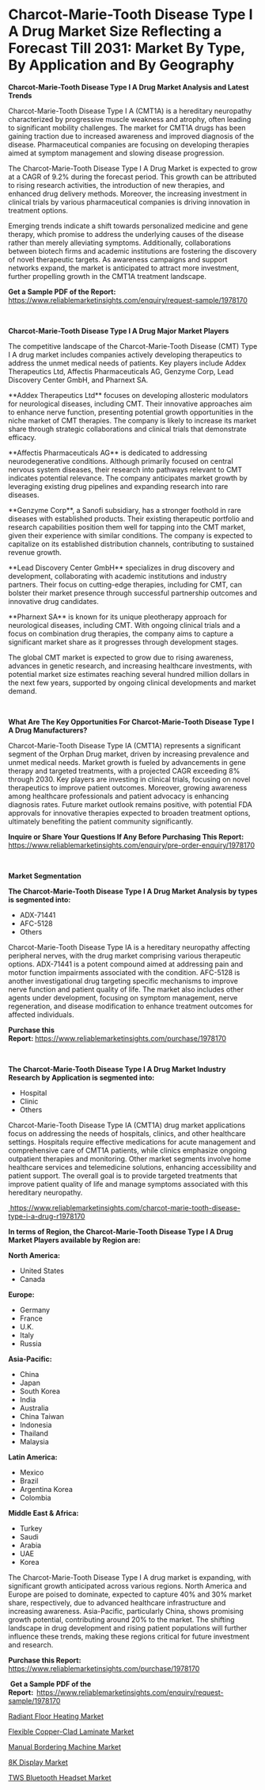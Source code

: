 <p><h1>Charcot-Marie-Tooth Disease Type I A Drug Market Size Reflecting a Forecast Till 2031: Market By Type, By Application and By Geography</h1></p><p><strong>Charcot-Marie-Tooth Disease Type I A Drug Market Analysis and Latest Trends</strong></p>
<p><p>Charcot-Marie-Tooth Disease Type I A (CMT1A) is a hereditary neuropathy characterized by progressive muscle weakness and atrophy, often leading to significant mobility challenges. The market for CMT1A drugs has been gaining traction due to increased awareness and improved diagnosis of the disease. Pharmaceutical companies are focusing on developing therapies aimed at symptom management and slowing disease progression.</p><p>The Charcot-Marie-Tooth Disease Type I A Drug Market is expected to grow at a CAGR of 9.2% during the forecast period. This growth can be attributed to rising research activities, the introduction of new therapies, and enhanced drug delivery methods. Moreover, the increasing investment in clinical trials by various pharmaceutical companies is driving innovation in treatment options. </p><p>Emerging trends indicate a shift towards personalized medicine and gene therapy, which promise to address the underlying causes of the disease rather than merely alleviating symptoms. Additionally, collaborations between biotech firms and academic institutions are fostering the discovery of novel therapeutic targets. As awareness campaigns and support networks expand, the market is anticipated to attract more investment, further propelling growth in the CMT1A treatment landscape.</p></p>
<p><strong>Get a Sample PDF of the Report:&nbsp;</strong> <a href="https://www.reliablemarketinsights.com/enquiry/request-sample/1978170?utm_campaign=1775&utm_medium=2&utm_source=Github&utm_content=ia&utm_term=30102024&utm_id=charcot-marie-tooth-disease-type-i-a-drug">https://www.reliablemarketinsights.com/enquiry/request-sample/1978170</a></p>
<p>&nbsp;</p>
<p><strong>Charcot-Marie-Tooth Disease Type I A Drug Major Market Players</strong></p>
<p><p>The competitive landscape of the Charcot-Marie-Tooth Disease (CMT) Type I A drug market includes companies actively developing therapeutics to address the unmet medical needs of patients. Key players include Addex Therapeutics Ltd, Affectis Pharmaceuticals AG, Genzyme Corp, Lead Discovery Center GmbH, and Pharnext SA.</p><p>**Addex Therapeutics Ltd** focuses on developing allosteric modulators for neurological diseases, including CMT. Their innovative approaches aim to enhance nerve function, presenting potential growth opportunities in the niche market of CMT therapies. The company is likely to increase its market share through strategic collaborations and clinical trials that demonstrate efficacy.</p><p>**Affectis Pharmaceuticals AG** is dedicated to addressing neurodegenerative conditions. Although primarily focused on central nervous system diseases, their research into pathways relevant to CMT indicates potential relevance. The company anticipates market growth by leveraging existing drug pipelines and expanding research into rare diseases.</p><p>**Genzyme Corp**, a Sanofi subsidiary, has a stronger foothold in rare diseases with established products. Their existing therapeutic portfolio and research capabilities position them well for tapping into the CMT market, given their experience with similar conditions. The company is expected to capitalize on its established distribution channels, contributing to sustained revenue growth.</p><p>**Lead Discovery Center GmbH** specializes in drug discovery and development, collaborating with academic institutions and industry partners. Their focus on cutting-edge therapies, including for CMT, can bolster their market presence through successful partnership outcomes and innovative drug candidates.</p><p>**Pharnext SA** is known for its unique pleotherapy approach for neurological diseases, including CMT. With ongoing clinical trials and a focus on combination drug therapies, the company aims to capture a significant market share as it progresses through development stages.</p><p>The global CMT market is expected to grow due to rising awareness, advances in genetic research, and increasing healthcare investments, with potential market size estimates reaching several hundred million dollars in the next few years, supported by ongoing clinical developments and market demand.</p></p>
<p>&nbsp;</p>
<p><strong>What Are The Key Opportunities For Charcot-Marie-Tooth Disease Type I A Drug Manufacturers?</strong></p>
<p><p>Charcot-Marie-Tooth Disease Type IA (CMT1A) represents a significant segment of the Orphan Drug market, driven by increasing prevalence and unmet medical needs. Market growth is fueled by advancements in gene therapy and targeted treatments, with a projected CAGR exceeding 8% through 2030. Key players are investing in clinical trials, focusing on novel therapeutics to improve patient outcomes. Moreover, growing awareness among healthcare professionals and patient advocacy is enhancing diagnosis rates. Future market outlook remains positive, with potential FDA approvals for innovative therapies expected to broaden treatment options, ultimately benefiting the patient community significantly.</p></p>
<p><strong>Inquire or Share Your Questions If Any Before Purchasing This Report:</strong> <a href="https://www.reliablemarketinsights.com/enquiry/pre-order-enquiry/1978170?utm_campaign=1775&utm_medium=2&utm_source=Github&utm_content=ia&utm_term=30102024&utm_id=charcot-marie-tooth-disease-type-i-a-drug">https://www.reliablemarketinsights.com/enquiry/pre-order-enquiry/1978170</a></p>
<p>&nbsp;</p>
<p><strong>Market Segmentation</strong></p>
<p><strong>The Charcot-Marie-Tooth Disease Type I A Drug Market Analysis by types is segmented into:</strong></p>
<p><ul><li>ADX-71441</li><li>AFC-5128</li><li>Others</li></ul></p>
<p><p>Charcot-Marie-Tooth Disease Type IA is a hereditary neuropathy affecting peripheral nerves, with the drug market comprising various therapeutic options. ADX-71441 is a potent compound aimed at addressing pain and motor function impairments associated with the condition. AFC-5128 is another investigational drug targeting specific mechanisms to improve nerve function and patient quality of life. The market also includes other agents under development, focusing on symptom management, nerve regeneration, and disease modification to enhance treatment outcomes for affected individuals.</p></p>
<p><strong>Purchase this Report:&nbsp;</strong><a href="https://www.reliablemarketinsights.com/purchase/1978170?utm_campaign=1775&utm_medium=2&utm_source=Github&utm_content=ia&utm_term=30102024&utm_id=charcot-marie-tooth-disease-type-i-a-drug">https://www.reliablemarketinsights.com/purchase/1978170</a></p>
<p>&nbsp;</p>
<p><strong>The Charcot-Marie-Tooth Disease Type I A Drug Market Industry Research by Application is segmented into:</strong></p>
<p><ul><li>Hospital</li><li>Clinic</li><li>Others</li></ul></p>
<p><p>Charcot-Marie-Tooth Disease Type IA (CMT1A) drug market applications focus on addressing the needs of hospitals, clinics, and other healthcare settings. Hospitals require effective medications for acute management and comprehensive care of CMT1A patients, while clinics emphasize ongoing outpatient therapies and monitoring. Other market segments involve home healthcare services and telemedicine solutions, enhancing accessibility and patient support. The overall goal is to provide targeted treatments that improve patient quality of life and manage symptoms associated with this hereditary neuropathy.</p></p>
<p><a href="https://www.reliablemarketinsights.com/charcot-marie-tooth-disease-type-i-a-drug-r1978170?utm_campaign=1775&utm_medium=2&utm_source=Github&utm_content=ia&utm_term=30102024&utm_id=charcot-marie-tooth-disease-type-i-a-drug">&nbsp;https://www.reliablemarketinsights.com/charcot-marie-tooth-disease-type-i-a-drug-r1978170</a></p>
<p><strong>In terms of Region, the Charcot-Marie-Tooth Disease Type I A Drug Market Players available by Region are:</strong></p>
<p>
    <p> <strong> North America: </strong>
        <ul>
            <li>United States</li>
            <li>Canada</li>
        </ul>
        </p> 
    <p> <strong> Europe: </strong>
        <ul>
            <li>Germany</li>
            <li>France</li>
            <li>U.K.</li>
            <li>Italy</li>
            <li>Russia</li>
        </ul>
        </p> 
    <p> <strong> Asia-Pacific: </strong>
        <ul>
            <li>China</li>
            <li>Japan</li>
            <li>South Korea</li>
            <li>India</li>
            <li>Australia</li>
            <li>China Taiwan</li>
            <li>Indonesia</li>
            <li>Thailand</li>
            <li>Malaysia</li>
        </ul>
        </p> 
    <p> <strong> Latin America: </strong>
        <ul>
            <li>Mexico</li>
            <li>Brazil</li>
            <li>Argentina Korea</li>
            <li>Colombia</li>
        </ul>
        </p> 
    <p> <strong> Middle East & Africa: </strong>
        <ul>
            <li>Turkey</li>
            <li>Saudi</li>
            <li>Arabia</li>
            <li>UAE</li>
            <li>Korea</li>
        </ul>
    </p>
    </p>
<p><p>The Charcot-Marie-Tooth Disease Type I A drug market is expanding, with significant growth anticipated across various regions. North America and Europe are poised to dominate, expected to capture 40% and 30% market share, respectively, due to advanced healthcare infrastructure and increasing awareness. Asia-Pacific, particularly China, shows promising growth potential, contributing around 20% to the market. The shifting landscape in drug development and rising patient populations will further influence these trends, making these regions critical for future investment and research.</p></p>
<p><strong>Purchase this Report: </strong><a href="https://www.reliablemarketinsights.com/purchase/1978170?utm_campaign=1775&utm_medium=2&utm_source=Github&utm_content=ia&utm_term=30102024&utm_id=charcot-marie-tooth-disease-type-i-a-drug">https://www.reliablemarketinsights.com/purchase/1978170</a></p>
<p>&nbsp;<strong>Get a Sample PDF of the Report:&nbsp;&nbsp;</strong><a href="https://www.reliablemarketinsights.com/enquiry/request-sample/1978170?utm_campaign=1775&utm_medium=2&utm_source=Github&utm_content=ia&utm_term=30102024&utm_id=charcot-marie-tooth-disease-type-i-a-drug">https://www.reliablemarketinsights.com/enquiry/request-sample/1978170</a></p>
<p><strong></strong></p>
<p><p><a href="https://www.linkedin.com/pulse/radiant-floor-heating-market-evolution-future-outlook-forecasting-dncbc?utm_campaign=1775&utm_medium=2&utm_source=Github&utm_content=ia&utm_term=30102024&utm_id=charcot-marie-tooth-disease-type-i-a-drug">Radiant Floor Heating Market</a></p><p><a href="https://github.com/AnnDiaz698/Market-Research-Report-List-1/blob/main/flexible-copper-clad-laminate-market.md?utm_campaign=1775&utm_medium=2&utm_source=Github&utm_content=ia&utm_term=30102024&utm_id=charcot-marie-tooth-disease-type-i-a-drug">Flexible Copper-Clad Laminate Market</a></p><p><a href="https://issuu.com/reportprime-2/docs/manual-bordering-machine-market-siz_784974c171caeb?utm_campaign=1775&utm_medium=2&utm_source=Github&utm_content=ia&utm_term=30102024&utm_id=charcot-marie-tooth-disease-type-i-a-drug">Manual Bordering Machine Market</a></p><p><a href="https://www.linkedin.com/pulse/global-8k-display-market-forecast-2024-2031-trends-impact-vtrrc?utm_campaign=1775&utm_medium=2&utm_source=Github&utm_content=ia&utm_term=30102024&utm_id=charcot-marie-tooth-disease-type-i-a-drug">8K Display Market</a></p><p><a href="https://www.linkedin.com/pulse/global-tws-bluetooth-headset-market-size-trends-analysis-regional-sqwyc?utm_campaign=1775&utm_medium=2&utm_source=Github&utm_content=ia&utm_term=30102024&utm_id=charcot-marie-tooth-disease-type-i-a-drug">TWS Bluetooth Headset Market</a></p></p>